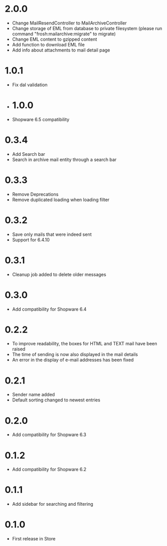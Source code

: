 # 2.0.0
* Change MailResendController to MailArchiveController
* Change storage of EML from database to private filesystem (please run command "frosh:mailarchive:migrate" to migrate)
* Change EML content to gzipped content
* Add function to download EML file
* Add info about attachments to mail detail page

# 1.0.1
* Fix dal validation

* # 1.0.0
* Shopware 6.5 compatibility

# 0.3.4
* Add Search bar
* Search in archive mail entity through a search bar 

# 0.3.3
* Remove Deprecations
* Remove duplicated loading when loading filter

# 0.3.2
* Save only mails that were indeed sent
* Support for 6.4.10

# 0.3.1
* Cleanup job added to delete older messages

# 0.3.0
* Add compatibility for Shopware 6.4

# 0.2.2
* To improve readability, the boxes for HTML and TEXT mail have been raised
* The time of sending is now also displayed in the mail details
* An error in the display of e-mail addresses has been fixed

# 0.2.1

* Sender name added
* Default sorting changed to newest entries

# 0.2.0

* Add compatibility for Shopware 6.3

# 0.1.2

* Add compatibility for Shopware 6.2

# 0.1.1

* Add sidebar for searching and filtering

# 0.1.0

* First release in Store
